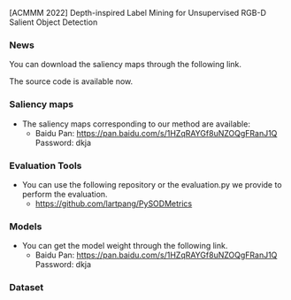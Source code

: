 [ACMMM 2022] Depth-inspired Label Mining for Unsupervised RGB-D Salient Object Detection

### News
You can download the saliency maps through the following link.

The source code is available now.

### Saliency maps
- The saliency maps corresponding to our method are available:
    - Baidu Pan: <https://pan.baidu.com/s/1HZqRAYGf8uNZOQgFRanJ1Q> Password: dkja

### Evaluation Tools
- You can use the following repository or the evaluation.py we provide to perform the evaluation.
    - https://github.com/lartpang/PySODMetrics

### Models
- You can get the model weight through the following link.
    - Baidu Pan: <https://pan.baidu.com/s/1HZqRAYGf8uNZOQgFRanJ1Q> Password: dkja

### Dataset


